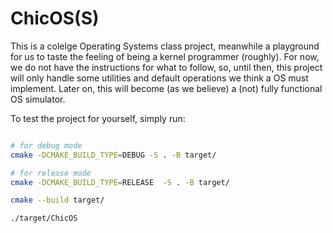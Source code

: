 # ChicOS(S)

This is a colelge Operating Systems class project, meanwhile a playground for us to taste the feeling of being a kernel programmer (roughly). For now, we do not have the instructions for what to follow, so, until then, this project will only handle some utilities and default operations we think a OS must implement. Later on, this will become (as we believe) a (not) fully functional OS simulator.

To test the project for yourself, simply run:

```sh

# for debug mode
cmake -DCMAKE_BUILD_TYPE=DEBUG -S . -B target/ 

# for release mode
cmake -DCMAKE_BUILD_TYPE=RELEASE  -S . -B target/ 

cmake --build target/

./target/ChicOS

```
